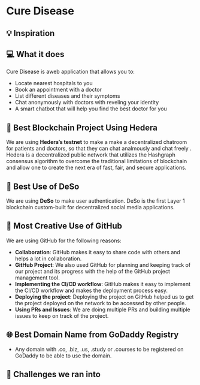 # Cure Disease

## 💡 Inspiration

## 💻 What it does

Cure Disease is aweb application that allows you to:

- Locate nearest hospitals to you
- Book an appointment with a doctor
- List different diseases and their symptoms
- Chat anonymously with doctors with reveling your identity
- A smart chatbot that will help you find the best doctor for you

## 🔐 Best Blockchain Project Using Hedera

We are using **Hedera’s testnet** to make a make a decentralized chatroom for patients and doctors, so that they can chat analmously and chat freely . Hedera is a decentralized public network that utilizes the Hashgraph consensus algorithm to overcome the traditional limitations of blockchain and allow one to create the next era of fast, fair, and secure applications.

## 🔗 Best Use of DeSo

We are using **DeSo** to make user authentication. DeSo is the first Layer 1 blockchain custom-built for decentralized social media applications.

## 🤝 Most Creative Use of GitHub

We are using GitHub for the following reasons:

- **Collaboration**: GitHub makes it easy to share code with others and helps a lot in collaboration.
- **GitHub Project**: We also used GitHub for planning and keeping track of our project and its progress with the help of the GitHub project management tool.
- **Implementing the CI/CD workflow**: GitHub makes it easy to implement the CI/CD workflow and makes the deployment process easy.
- **Deploying the project**: Deploying the project on GitHub helped us to get the project deployed on the network to be accessed by other people.
- **Using PRs and Issues**: We are doing multiple PRs and building multiple issues to keep on track of the project.

## 🌐 Best Domain Name from GoDaddy Registry

- Any domain with .co, .biz, .us, .study or .courses to be registered on GoDaddy to be able to use the domain.

## 🧠 Challenges we ran into

